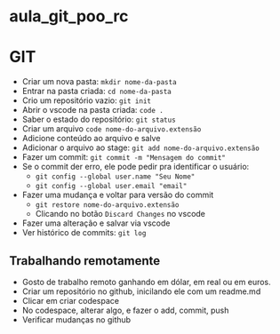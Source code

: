 # aula_git_poo_rc

# GIT

- Criar um nova pasta: `mkdir nome-da-pasta`
- Entrar na pasta criada: `cd nome-da-pasta`
- Crio um repositório vazio: `git init`
- Abrir o vscode na pasta criada: `code .`
- Saber o estado do repositório: `git status`
- Criar um arquivo `code nome-do-arquivo.extensão`
- Adicione conteúdo ao arquivo e salve
- Adicionar o arquivo ao stage: `git add nome-do-arquivo.extensão`
- Fazer um commit: `git commit -m "Mensagem do commit"`
- Se o commit der erro, ele pode pedir pra identificar o usuário:
  - `git config --global user.name "Seu Nome"`
  - `git config --global user.email "email"`
- Fazer uma mudança e voltar para versão do commit
  - `git restore nome-do-arquivo.extensão`
  - Clicando no botão `Discard Changes` no vscode
- Fazer uma alteração e salvar via vscode
- Ver histórico de commits: `git log`

## Trabalhando remotamente

- Gosto de trabalho remoto ganhando em dólar, em real ou em euros.
- Criar um repositório no github, inicilando ele com um readme.md
- Clicar em criar codespace
- No codespace, alterar algo, e fazer o add, commit, push
- Verificar mudanças no github
